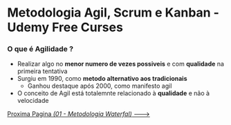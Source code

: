 # Metodologia Agil, Scrum e Kanban - Udemy Free Curses


<!--### Resumo

As Metodologias Ageis possuem Valores e Principios que determinam uma cultura
no desenvolvimento de Software e Relações entre os envolvidos nesse Processo.

Elas surgiram como alternativa aos modelos tradicionais que se apagavam demais
à documentação e na dificuldade do cliente visualizar a entrega do seu Produto.

Essas Metologias, visam criar produtos no menor numero de tentativas possiveis,
mantendo a qualidade nas constantes entrega de versões do Produto que possam ser
utilizadas pelo Cliente. Dessa forma, é um modelo mais flexivelque permite
alinhar e atender os desejos tanto do cliente como do seu Produto.

O [Scrum](#scrum) é um Framework baseado na Metodologia Agil que visa construir
e entregar o Produto para o cliente em pequenos periodos, que são chamados de
Sprints. Essa metodologia visa a Transparencia e Adaptação durante esses periodos
de Desenvolvimento.
Inicialmente, é listada as melhorais, requisitos e funcionalidades em uma Lista,
chamada de Backlog. Após isso, é feita a-->



### O que é Agilidade ?

- Realizar algo no **menor numero de vezes possiveis** e com **qualidade** na
primeira tentativa
- Surgiu em 1990, como **metodo alternativo aos tradicionais**
  - Ganhou destaque após 2000, como manifesto agil
- O conceito de Agil está totalemnte relacionado à **qualidade** e não à
velocidade

[Proxima Pagina *(01 - Metodologia Waterfal)* --->](01_Waterfall.md)